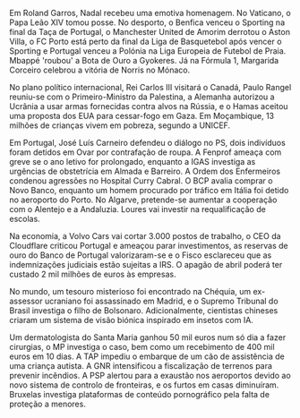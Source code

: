Em Roland Garros, Nadal recebeu uma emotiva homenagem. No Vaticano, o Papa Leão XIV tomou posse. No desporto, o Benfica venceu o Sporting na final da Taça de Portugal, o Manchester United de Amorim derrotou o Aston Villa, o FC Porto está perto da final da Liga de Basquetebol após vencer o Sporting e Portugal venceu a Polónia na Liga Europeia de Futebol de Praia. Mbappé 'roubou' a Bota de Ouro a Gyokeres. Já na Fórmula 1, Margarida Corceiro celebrou a vitória de Norris no Mónaco.

No plano político internacional, Rei Carlos III visitará o Canadá, Paulo Rangel reuniu-se com o Primeiro-Ministro da Palestina, a Alemanha autorizou a Ucrânia a usar armas fornecidas contra alvos na Rússia, e o Hamas aceitou uma proposta dos EUA para cessar-fogo em Gaza. Em Moçambique, 13 milhões de crianças vivem em pobreza, segundo a UNICEF.

Em Portugal, José Luís Carneiro defendeu o diálogo no PS, dois indivíduos foram detidos em Ovar por contrafação de roupa. A Fenprof ameaça com greve se o ano letivo for prolongado, enquanto a IGAS investiga as urgências de obstetrícia em Almada e Barreiro. A Ordem dos Enfermeiros condenou agressões no Hospital Curry Cabral. O BCP avalia comprar o Novo Banco, enquanto um homem procurado por tráfico em Itália foi detido no aeroporto do Porto. No Algarve, pretende-se aumentar a cooperação com o Alentejo e a Andaluzia. Loures vai investir na requalificação de escolas.

Na economia, a Volvo Cars vai cortar 3.000 postos de trabalho, o CEO da Cloudflare criticou Portugal e ameaçou parar investimentos, as reservas de ouro do Banco de Portugal valorizaram-se e o Fisco esclareceu que as indemnizações judiciais estão sujeitas a IRS. O apagão de abril poderá ter custado 2 mil milhões de euros às empresas.

No mundo, um tesouro misterioso foi encontrado na Chéquia, um ex-assessor ucraniano foi assassinado em Madrid, e o Supremo Tribunal do Brasil investiga o filho de Bolsonaro. Adicionalmente, cientistas chineses criaram um sistema de visão biónica inspirado em insetos com IA.

Um dermatologista do Santa Maria ganhou 50 mil euros num só dia a fazer cirurgias, o MP investiga o caso, bem como um recebimento de 400 mil euros em 10 dias. A TAP impediu o embarque de um cão de assistência de uma criança autista. A GNR intensificou a fiscalização de terrenos para prevenir incêndios. A PSP alertou para a exaustão nos aeroportos devido ao novo sistema de controlo de fronteiras, e os furtos em casas diminuíram. Bruxelas investiga plataformas de conteúdo pornográfico pela falta de proteção a menores.